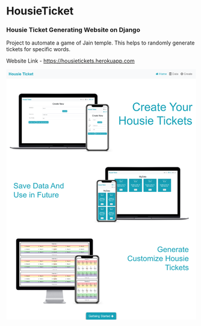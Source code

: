 # HousieTicket

### Housie Ticket Generating Website on Django
Project to automate a game of Jain temple. This helps to randomly generate tickets for specific words.

Website Link - https://housietickets.herokuapp.com

[![Screenshot](https://raw.githubusercontent.com/Rajsoni03/HousieTicket/master/Screenshot.png)]()
